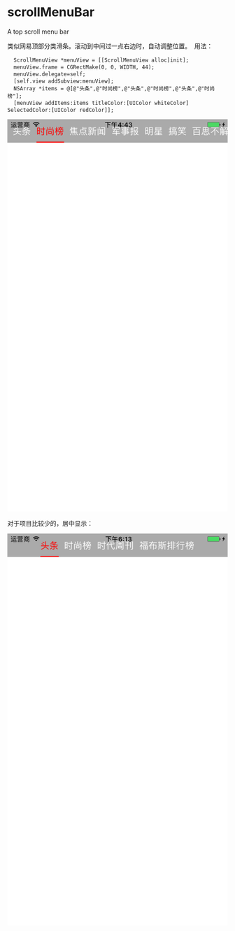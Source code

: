# scrollMenuBar
A top scroll menu bar

类似网易顶部分类滑条。滚动到中间过一点右边时，自动调整位置。
  用法：
  
      ScrollMenuView *menuView = [[ScrollMenuView alloc]init];
      menuView.frame = CGRectMake(0, 0, WIDTH, 44);
      menuView.delegate=self;
      [self.view addSubview:menuView];
      NSArray *items = @[@"头条",@"时尚榜",@"头条",@"时尚榜",@"头条",@"时尚榜"];
      [menuView addItems:items titleColor:[UIColor whiteColor] SelectedColor:[UIColor redColor]];


![image](https://raw.githubusercontent.com/mengzhihoing/scrollMenuBar/master/ss.png)

对于项目比较少的，居中显示：   

![image](https://raw.githubusercontent.com/mengzhihoing/scrollMenuBar/master/short.png)


